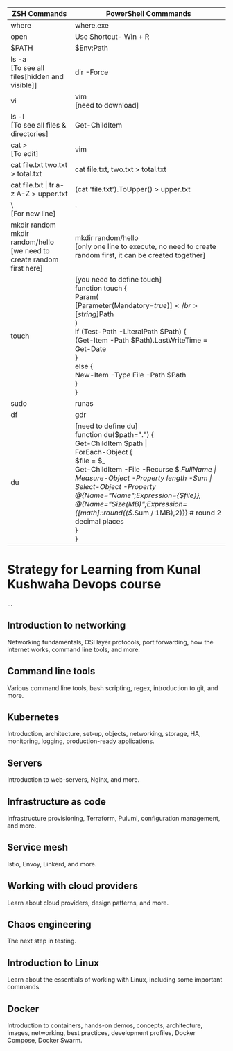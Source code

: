 | ZSH Commands | PowerShell Commmands |
| --- | --- |
| where | where.exe  |
| open | Use Shortcut- Win + R|
| $PATH | $Env:Path |
| ls -a </br> [To see all files[hidden and visible]] | dir -Force |
| vi | vim </br> [need to download] |
| ls -l </br> [To see all files & directories] | Get-ChildItem |
| cat > </br> [To edit] | vim |
| cat file.txt two.txt > total.txt | cat file.txt, two.txt > total.txt |
| cat file.txt \| tr a-z A-Z > upper.txt | (cat 'file.txt').ToUpper() > upper.txt |
| \ </br> [For new line] | ` |
| mkdir random </br> mkdir random/hello </br> [we need to create random first here] | mkdir random/hello </br> [only one line to execute, no need to create random first, it can be created together] |
| touch | [you need to define touch] </br> function touch { </br> Param( </br> [Parameter(Mandatory=$true)] </br> [string]$Path </br> ) </br> if (Test-Path -LiteralPath $Path) { </br> (Get-Item -Path $Path).LastWriteTime = Get-Date </br> } </br> else { </br> New-Item -Type File -Path $Path </br> } </br> } |
| sudo | runas |
| df | gdr |
| du | [need to define du] </br> function du($path=".") { </br> Get-ChildItem $path \| </br> ForEach-Object { </br> $file = $_ </br> Get-ChildItem -File -Recurse $_.FullName \| Measure-Object -Property length -Sum \| </br> Select-Object -Property @{Name="Name";Expression={$file}}, </br> @{Name="Size(MB)";Expression={[math]::round(($_.Sum / 1MB),2)}} # round 2 decimal places </br> } </br>} |


# Strategy for Learning from Kunal Kushwaha Devops  course
...

## Introduction to networking
Networking fundamentals, OSI layer protocols, port forwarding, how the internet works, command line tools, and more.

## Command line tools
Various command line tools, bash scripting, regex, introduction to git, and more.

## Kubernetes
Introduction, architecture, set-up, objects, networking, storage, HA, monitoring, logging, production-ready applications.

## Servers
Introduction to web-servers, Nginx, and more.

## Infrastructure as code
Infrastructure provisioning, Terraform, Pulumi, configuration management, and more.

## Service mesh
Istio, Envoy, Linkerd, and more.

## Working with cloud providers
Learn about cloud providers, design patterns, and more.

## Chaos engineering
The next step in testing.

## Introduction to Linux
Learn about the essentials of working with Linux, including some important commands.

## Docker
Introduction to containers, hands-on demos, concepts, architecture, images, networking, best practices, development profiles, Docker Compose, Docker Swarm.